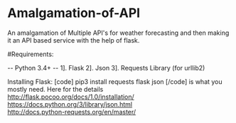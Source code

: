 # Amalgamation-of-API
An amalgamation of Multiple API's for weather forecasting and then making it an API based service with the help of flask.

#Requirements: 

-- Python 3.4+ -- 
1]. Flask
2]. Json
3]. Requests Library (for urllib2)

Installing Flask: 
[code] pip3 install requests flask json [/code]
is what you mostly need. Here for the details
http://flask.pocoo.org/docs/1.0/installation/    
https://docs.python.org/3/library/json.html      
http://docs.python-requests.org/en/master/       

